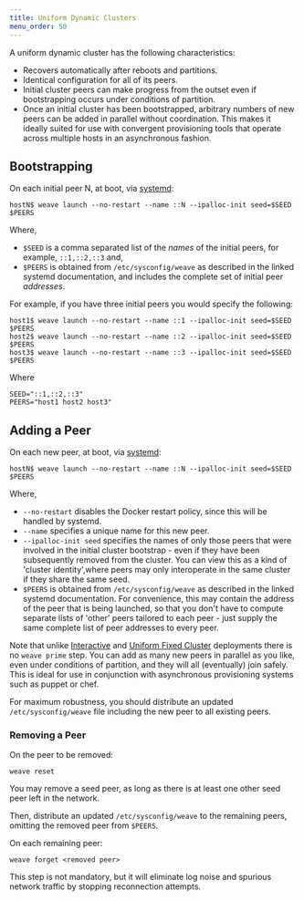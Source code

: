 ```yaml
---
title: Uniform Dynamic Clusters
menu_order: 50
---
```


A uniform dynamic cluster has the following characteristics:

* Recovers automatically after reboots and partitions.
* Identical configuration for all of its peers.
* Initial cluster peers can make progress from the outset even if
  bootstrapping occurs under conditions of partition.
* Once an initial cluster has been bootstrapped, arbitrary numbers of
  new peers can be added in parallel without coordination. This makes
  it ideally suited for use with convergent provisioning tools that
  operate across multiple hosts in an asynchronous fashion.

## Bootstrapping

On each initial peer N, at boot, via
[systemd](/site/installing-weave/systemd.md):

    hostN$ weave launch --no-restart --name ::N --ipalloc-init seed=$SEED $PEERS

Where, 

* `$SEED` is a comma separated list of the _names_ of the initial
peers, for example, `::1,::2,::3` and, 
* `$PEERS` is obtained from `/etc/sysconfig/weave` as described in the linked systemd
documentation, and includes the complete set of initial peer
_addresses_.

For example, if you have three initial peers you would specify the
following:

    host1$ weave launch --no-restart --name ::1 --ipalloc-init seed=$SEED $PEERS
    host2$ weave launch --no-restart --name ::2 --ipalloc-init seed=$SEED $PEERS
    host3$ weave launch --no-restart --name ::3 --ipalloc-init seed=$SEED $PEERS

Where

    SEED="::1,::2,::3"
    PEERS="host1 host2 host3"

## Adding a Peer

On each new peer, at boot, via
[systemd](/site/installing-weave/systemd.md):

    hostN$ weave launch --no-restart --name ::N --ipalloc-init seed=$SEED $PEERS

Where,

* `--no-restart` disables the Docker restart policy, since this will be
  handled by systemd.
* `--name` specifies a unique name for this new peer.
* `--ipalloc-init seed` specifies the names of only those peers that were
  involved in the initial cluster bootstrap - even if they have been
  subsequently removed from the cluster. You can view this as a kind
  of 'cluster identity',where  peers may only interoperate in the same
  cluster if they share the same seed.
* `$PEERS` is obtained from `/etc/sysconfig/weave` as described in the
  linked systemd documentation. For convenience, this may contain the
  address of the peer that is being launched, so that you don't have
  to compute separate lists of 'other' peers tailored to each peer -
  just supply the same complete list of peer addresses to every peer.

Note that unlike [Interactive](/site/operational-guide/interactive.md)
and [Uniform Fixed Cluster](/site/operational-guide/uniform-fixed-cluster.md) deployments
there is no `weave prime` step. You can add as many new peers in
parallel as you like, even under conditions of partition, and they
will all (eventually) join safely. This is ideal for use in
conjunction with asynchronous provisioning systems such as puppet or
chef. 

For maximum robustness, you should distribute an updated
`/etc/sysconfig/weave` file including the new peer to all existing
peers.

### Removing a Peer

On the peer to be removed:

    weave reset

You may remove a seed peer, as long as there is at least one other
seed peer left in the network.

Then, distribute an updated `/etc/sysconfig/weave` to the remaining
peers, omitting the removed peer from `$PEERS`.

On each remaining peer:

    weave forget <removed peer>

This step is not mandatory, but it will eliminate log noise and
spurious network traffic by stopping reconnection attempts.
